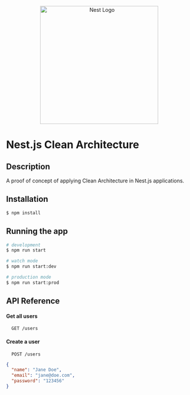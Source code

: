 <p align="center">
  <a href="http://nestjs.com/" target="blank"><img src="https://nestjs.com/img/logo_text.svg" width="320" alt="Nest Logo" /></a>
</p>

# Nest.js Clean Architecture

## Description

A proof of concept of applying Clean Architecture in Nest.js applications.

## Installation

```bash
$ npm install
```

## Running the app

```bash
# development
$ npm run start

# watch mode
$ npm run start:dev

# production mode
$ npm run start:prod
```

## API Reference

#### Get all users

```http
  GET /users
```

#### Create a user

```http
  POST /users
```

```json
{
  "name": "Jane Doe",
  "email": "jane@doe.com",
  "password": "123456"
}
```
